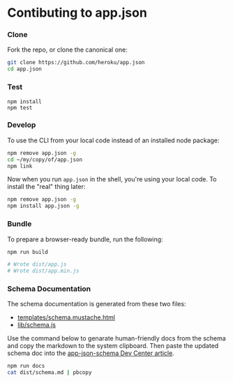 # Contibuting to app.json

### Clone

Fork the repo, or clone the canonical one:

```sh
git clone https://github.com/heroku/app.json
cd app.json
```

### Test

```
npm install
npm test
```

### Develop

To use the CLI from your local code instead of an installed node package:

```sh
npm remove app.json -g
cd ~/my/copy/of/app.json
npm link
```

Now when you run `app.json` in the shell, you're using your local code. To
install the "real" thing later:

```sh
npm remove app.json -g
npm install app.json -g
```

### Bundle

To prepare a browser-ready bundle, run the following:

```sh
npm run build

# Wrote dist/app.js
# Wrote dist/app.min.js
```

### Schema Documentation

The schema documentation is generated from these two files:

- [templates/schema.mustache.html](/templates/schema.mustache.html)
- [lib/schema.js](/lib/schema.js)

Use the command below to genarate human-friendly docs from the schema and copy the markdown to the system
clipboard. Then paste the updated schema doc into the [app-json-schema Dev Center
article](https://devcenter.heroku.com/admin/articles/edit/2061).

```sh
npm run docs
cat dist/schema.md | pbcopy
```

